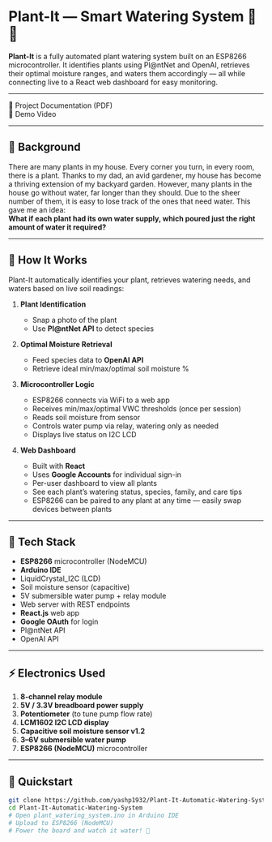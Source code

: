 # Plant-It — Smart Watering System 🌿🚰

**Plant-It** is a fully automated plant watering system built on an ESP8266 microcontroller. It identifies plants using Pl@ntNet and OpenAI, retrieves their optimal moisture ranges, and waters them accordingly — all while connecting live to a React web dashboard for easy monitoring.

---

📄 Project Documentation (PDF)  
🎥 Demo Video

---

## 🌱 Background

There are many plants in my house. Every corner you turn, in every room, there is a plant. Thanks to my dad, an avid gardener, my house has become a thriving extension of my backyard garden. However, many plants in the house go without water, far longer than they should. Due to the sheer number of them, it is easy to lose track of the ones that need water. This gave me an idea:  
**What if each plant had its own water supply, which poured just the right amount of water it required?**

---

## 🧠 How It Works

Plant-It automatically identifies your plant, retrieves watering needs, and waters based on live soil readings:

1. **Plant Identification**  
   - Snap a photo of the plant  
   - Use **Pl@ntNet API** to detect species  

2. **Optimal Moisture Retrieval**  
   - Feed species data to **OpenAI API**  
   - Retrieve ideal min/max/optimal soil moisture %  

3. **Microcontroller Logic**  
   - ESP8266 connects via WiFi to a web app  
   - Receives min/max/optimal VWC thresholds (once per session)  
   - Reads soil moisture from sensor  
   - Controls water pump via relay, watering only as needed  
   - Displays live status on I2C LCD  

4. **Web Dashboard**  
   - Built with **React**  
   - Uses **Google Accounts** for individual sign-in  
   - Per-user dashboard to view all plants  
   - See each plant’s watering status, species, family, and care tips  
   - ESP8266 can be paired to any plant at any time — easily swap devices between plants

---

## 🔧 Tech Stack

- **ESP8266** microcontroller (NodeMCU)  
- **Arduino IDE**  
- LiquidCrystal_I2C (LCD)  
- Soil moisture sensor (capacitive)  
- 5V submersible water pump + relay module  
- Web server with REST endpoints  
- **React.js** web app  
- **Google OAuth** for login  
- Pl@ntNet API  
- OpenAI API

---

## ⚡️ Electronics Used

1. **8-channel relay module**  
2. **5V / 3.3V breadboard power supply**  
3. **Potentiometer** (to tune pump flow rate)  
4. **LCM1602 I2C LCD display**  
5. **Capacitive soil moisture sensor v1.2**  
6. **3–6V submersible water pump**  
7. **ESP8266 (NodeMCU)** microcontroller

---

## 🚀 Quickstart

```bash
git clone https://github.com/yashp1932/Plant-It-Automatic-Watering-System.git
cd Plant-It-Automatic-Watering-System
# Open plant_watering_system.ino in Arduino IDE
# Upload to ESP8266 (NodeMCU)
# Power the board and watch it water! 🌱
